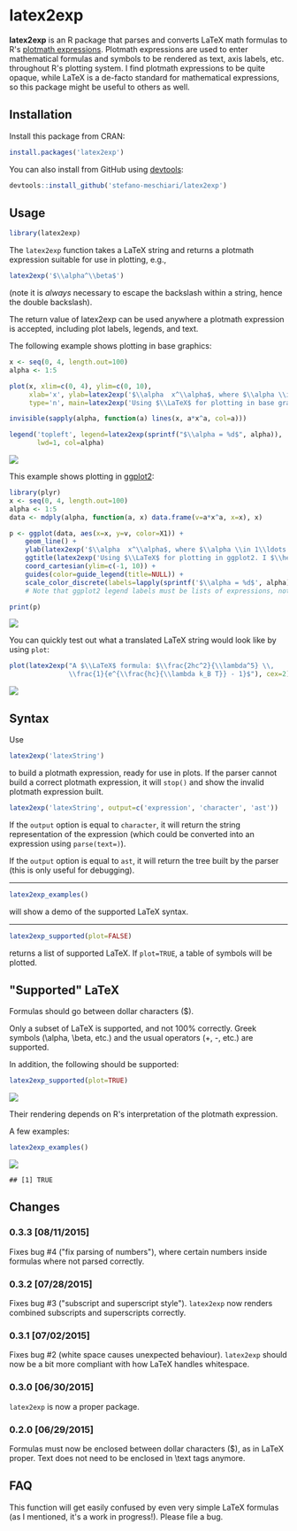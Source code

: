 latex2exp
=========

**latex2exp** is an R package that parses and converts LaTeX math formulas to R's [plotmath expressions](http://stat.ethz.ch/R-manual/R-patched/library/grDevices/html/plotmath.html). Plotmath expressions are used to enter mathematical formulas and symbols to be rendered as text, axis labels, etc. throughout R's plotting system. I find plotmath expressions to be quite opaque, while LaTeX is a de-facto standard for mathematical expressions, so this package might be useful to others as well.

Installation
------------

Install this package from CRAN:

``` r
install.packages('latex2exp')
```

You can also install from GitHub using [devtools](http://cran.r-project.org/web/packages/devtools/index.html):

``` r
devtools::install_github('stefano-meschiari/latex2exp')
```

Usage
-----

``` r
library(latex2exp)
```

The `latex2exp` function takes a LaTeX string and returns a plotmath expression suitable for use in plotting, e.g.,

``` r
latex2exp('$\\alpha^\\beta$')
```

(note it is *always* necessary to escape the backslash within a string, hence the double backslash).

The return value of latex2exp can be used anywhere a plotmath expression is accepted, including plot labels, legends, and text.

The following example shows plotting in base graphics:

``` r
x <- seq(0, 4, length.out=100)
alpha <- 1:5

plot(x, xlim=c(0, 4), ylim=c(0, 10), 
     xlab='x', ylab=latex2exp('$\\alpha  x^\\alpha$, where $\\alpha \\in 1\\ldots 5$'), 
     type='n', main=latex2exp('Using $\\LaTeX$ for plotting in base graphics!'))

invisible(sapply(alpha, function(a) lines(x, a*x^a, col=a)))

legend('topleft', legend=latex2exp(sprintf("$\\alpha = %d$", alpha)), 
       lwd=1, col=alpha)
```

![](README_files/figure-markdown_github/unnamed-chunk-5-1.png)

This example shows plotting in [ggplot2](http://ggplot2.org):

``` r
library(plyr)
x <- seq(0, 4, length.out=100)
alpha <- 1:5
data <- mdply(alpha, function(a, x) data.frame(v=a*x^a, x=x), x)

p <- ggplot(data, aes(x=x, y=v, color=X1)) +
    geom_line() + 
    ylab(latex2exp('$\\alpha  x^\\alpha$, where $\\alpha \\in 1\\ldots 5$')) +
    ggtitle(latex2exp('Using $\\LaTeX$ for plotting in ggplot2. I $\\heartsuit$ ggplot!')) +
    coord_cartesian(ylim=c(-1, 10)) +
    guides(color=guide_legend(title=NULL)) +
    scale_color_discrete(labels=lapply(sprintf('$\\alpha = %d$', alpha), latex2exp)) 
    # Note that ggplot2 legend labels must be lists of expressions, not vectors of expressions

print(p)
```

![](README_files/figure-markdown_github/unnamed-chunk-6-1.png)

You can quickly test out what a translated LaTeX string would look like by using `plot`:

``` r
plot(latex2exp("A $\\LaTeX$ formula: $\\frac{2hc^2}{\\lambda^5} \\, 
               \\frac{1}{e^{\\frac{hc}{\\lambda k_B T}} - 1}$"), cex=2)
```

![](README_files/figure-markdown_github/unnamed-chunk-7-1.png)

Syntax
------

Use

``` r
latex2exp('latexString')
```

to build a plotmath expression, ready for use in plots. If the parser cannot build a correct plotmath expression, it will `stop()` and show the invalid plotmath expression built.

``` r
latex2exp('latexString', output=c('expression', 'character', 'ast'))
```

If the `output` option is equal to `character`, it will return the string representation of the expression (which could be converted into an expression using `parse(text=)`).

If the `output` option is equal to `ast`, it will return the tree built by the parser (this is only useful for debugging).

------------------------------------------------------------------------

``` r
latex2exp_examples()
```

will show a demo of the supported LaTeX syntax.

------------------------------------------------------------------------

``` r
latex2exp_supported(plot=FALSE)
```

returns a list of supported LaTeX. If `plot=TRUE`, a table of symbols will be plotted.

"Supported" LaTeX
-----------------

Formulas should go between dollar characters ($).

Only a subset of LaTeX is supported, and not 100% correctly. Greek symbols (\\alpha, \\beta, etc.) and the usual operators (+, -, etc.) are supported.

In addition, the following should be supported:

``` r
latex2exp_supported(plot=TRUE)
```

![](README_files/figure-markdown_github/unnamed-chunk-12-1.png)

Their rendering depends on R's interpretation of the plotmath expression.

A few examples:

``` r
latex2exp_examples()
```

![](README_files/figure-markdown_github/unnamed-chunk-13-1.png)

    ## [1] TRUE

Changes
-------

### 0.3.3 \[08/11/2015\]

Fixes bug \#4 ("fix parsing of numbers"), where certain numbers inside formulas where not parsed correctly.

### 0.3.2 \[07/28/2015\]

Fixes bug \#3 ("subscript and superscript style"). `latex2exp` now renders combined subscripts and superscripts correctly.

### 0.3.1 \[07/02/2015\]

Fixes bug \#2 (white space causes unexpected behaviour). `latex2exp` should now be a bit more compliant with how LaTeX handles whitespace.

### 0.3.0 \[06/30/2015\]

`latex2exp` is now a proper package.

### 0.2.0 \[06/29/2015\]

Formulas must now be enclosed between dollar characters ($), as in LaTeX proper. Text does not need to be enclosed in \\text tags anymore.

FAQ
---

This function will get easily confused by even very simple LaTeX formulas (as I mentioned, it's a work in progress!). Please file a bug.
